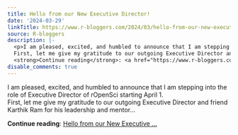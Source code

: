 ```yaml
---
title: Hello from our New Executive Director!
date: '2024-03-29'
linkTitle: https://www.r-bloggers.com/2024/03/hello-from-our-new-executive-director/
source: R-bloggers
description: |-
  <p>I am pleased, excited, and humbled to announce that I am stepping into the role of Executive Director of rOpenSci starting April 1.<br />
  First, let me give my gratitude to our outgoing Executive Director and friend Karthik Ram for his leadership and mentor...</p>
  <strong>Continue reading</strong>: <a href="https://www.r-bloggers.com/2024/03/hello-from-our-new-executive-director/">Hello from our New Executive ...
disable_comments: true
---
```

<p>I am pleased, excited, and humbled to announce that I am stepping into the role of Executive Director of rOpenSci starting April 1.<br />
First, let me give my gratitude to our outgoing Executive Director and friend Karthik Ram for his leadership and mentor...</p>
<strong>Continue reading</strong>: <a href="https://www.r-bloggers.com/2024/03/hello-from-our-new-executive-director/">Hello from our New Executive ...